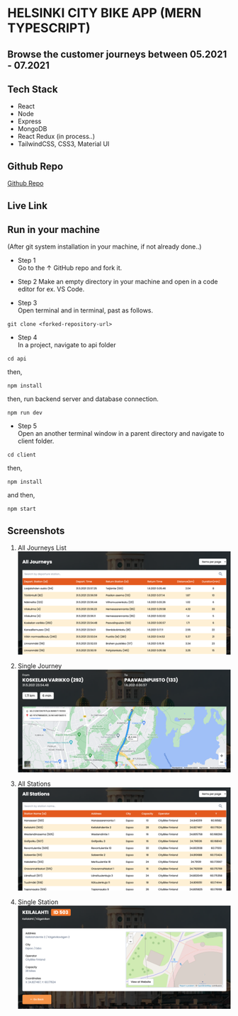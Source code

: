 # HELSINKI CITY BIKE APP (MERN TYPESCRIPT)

## Browse the customer journeys between 05.2021 - 07.2021

## Tech Stack

- React
- Node
- Express
- MongoDB
- React Redux (in process..)
- TailwindCSS, CSS3, Material UI


## Github Repo

<a href="https://www.github.com/kcvijay/solita-citybike-app" target="_blank">Github Repo</a>

## Live Link

## Run in your machine

(After git system installation in your machine, if not already done..)

- Step 1  
  Go to the &uarr; GitHub repo and fork it.

- Step 2
  Make an empty directory in your machine and open in a code editor for ex. VS Code.

- Step 3  
  Open terminal and in terminal, past as follows.

```shell
git clone <forked-repository-url>
```

- Step 4  
  In a project, navigate to api folder

```shell
cd api
```

then,

```shell
npm install
```

then, run backend server and database connection.

```shell
npm run dev
```

- Step 5  
  Open an another terminal window in a parent directory and navigate to client folder.

```shell
cd client
```

then,

```shell
npm install
```

and then,

```shell
npm start
```

## Screenshots

1. All Journeys List
   <img src="./client/src/assets/alljourneys.png" alt="List of all journeys">

2. Single Journey
   <img src="./client/src/assets/singlejourney.png" alt="Single journey page">

3. All Stations
   <img src="./client/src/assets/allstations.png" alt="List of all stations">

4. Single Station
   <img src="./client/src/assets/singlestation.png" alt="Single station page">
